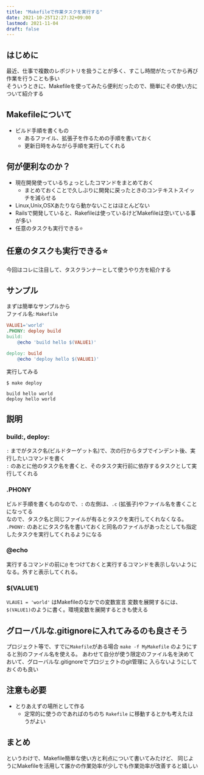 ```yaml
---
title: "Makefileで作業タスクを実行する"
date: 2021-10-25T12:27:32+09:00
lastmod: 2021-11-04
draft: false
---
```



## はじめに

最近、仕事で複数のレポジトリを扱うことが多く、すこし時間がたってから再び作業を行うことも多い  
そういうときに、Makefileを使ってみたら便利だったので、簡単にその使い方について紹介する

## Makefileについて

- ビルド手順を書くもの
  - あるファイル、拡張子を作るための手順を書いておく
  - 更新日時をみながら手順を実行してくれる

## 何が便利なのか？

- 現在開発使っているちょっとしたコマンドをまとめておく
  - まとめておくことで久しぶりに開発に戻ったときのコンテキストスイッチを減らせる
- Linux,Unix,OSXあたりなら動かないことはほとんどない
- Railsで開発していると、Rakefileは使っているけどMakefileは空いている事が多い
- 任意のタスクも実行できる⭐

## 任意のタスクも実行できる⭐

今回はコレに注目して、タスクランナーとして使うやり方を紹介する

## サンプル

まずは簡単なサンプルから  
ファイル名: `Makefile`

```Makefile
VALUE1='world'
.PHONY: deploy build
build:
	@echo 'build hello $(VALUE1)'

deploy: build
	@echo 'deploy hello $(VALUE1)'
```

実行してみる

```
$ make deploy

build hello world
deploy hello world
```

## 説明

### build:, deploy:

`:` までがタスク名(ビルドターゲット名)で、次の行からタブでインデント後、実行したいコマンドを書く  
`:` のあとに他のタスク名を書くと、そのタスク実行前に依存するタスクとして実行してくれる

### .PHONY

ビルド手順を書くものなので、`:` の左側は、`.c` (拡張子)やファイル名を書くことになってる  
なので、タスク名と同じファイルが有るとタスクを実行してくれなくなる。  
`.PHONY:` のあとにタスク名を書いておくと同名のファイルがあったとしても指定したタスクを実行してくれるようになる  

### @echo

実行するコマンドの前に`@` をつけておくと実行するコマンドを表示しないようになる。外すと表示してくれる。


### $(VALUE1)

`VLAUE1 = 'world'` はMakefileのなかでの変数宣言
変数を展開するには、`$(VALUE1)`のように書く。環境変数を展開するときも使える


## グローバルな.gitignoreに入れてみるのも良さそう

プロジェクト等で、すでに`Makefile`がある場合 `make -f MyMakefile` のようにすると別のファイル名を使える。
あわせて自分が使う限定のファイル名を決めておいて、グローバルな.gitignoreでプロジェクトのgit管理に
入らないようにしておくのも良い

## 注意も必要

- とりあえずの場所として作る
  - 定常的に使うのであればのちのち `Rakefile` に移動するとかも考えたほうがよい

## まとめ

というわけで、Makefile簡単な使い方と利点について書いてみたけど、
同じようにMakefileを活用して誰かの作業効率が少しでも作業効率が改善すると嬉しい
